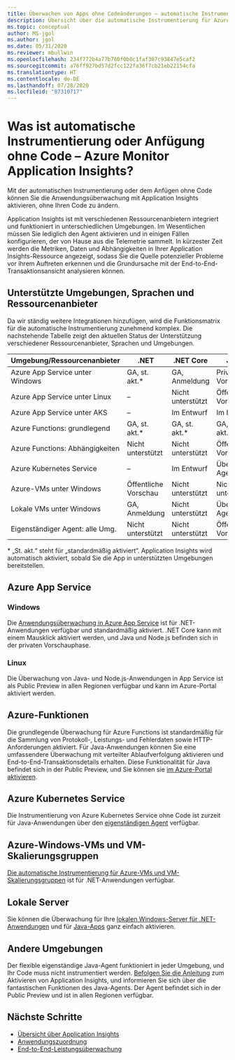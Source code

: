 ```yaml
---
title: Überwachen von Apps ohne Codeänderungen – automatische Instrumentierung für Azure Monitor Application Insights | Microsoft-Dokumentation
description: Übersicht über die automatische Instrumentierung für Azure Monitor Application Insights – Anwendungsleistungsverwaltung ohne Code
ms.topic: conceptual
author: MS-jgol
ms.author: jgol
ms.date: 05/31/2020
ms.reviewer: mbullwin
ms.openlocfilehash: 234f772b4a77b780f0b0c1faf307c93847e5caf2
ms.sourcegitcommit: a76ff927bd57d2fcc122fa36f7cb21eb22154cfa
ms.translationtype: HT
ms.contentlocale: de-DE
ms.lasthandoff: 07/28/2020
ms.locfileid: "87310717"
---
```

# <a name="what-is-auto-instrumentation-or-codeless-attach---azure-monitor-application-insights"></a>Was ist automatische Instrumentierung oder Anfügung ohne Code – Azure Monitor Application Insights?

Mit der automatischen Instrumentierung oder dem Anfügen ohne Code können Sie die Anwendungsüberwachung mit Application Insights aktivieren, ohne Ihren Code zu ändern.  

Application Insights ist mit verschiedenen Ressourcenanbietern integriert und funktioniert in unterschiedlichen Umgebungen. Im Wesentlichen müssen Sie lediglich den Agent aktivieren und in einigen Fällen konfigurieren, der von Hause aus die Telemetrie sammelt. In kürzester Zeit werden die Metriken, Daten und Abhängigkeiten in Ihrer Application Insights-Ressource angezeigt, sodass Sie die Quelle potenzieller Probleme vor ihrem Auftreten erkennen und die Grundursache mit der End-to-End-Transaktionsansicht analysieren können.

## <a name="supported-environments-languages-and-resource-providers"></a>Unterstützte Umgebungen, Sprachen und Ressourcenanbieter

Da wir ständig weitere Integrationen hinzufügen, wird die Funktionsmatrix für die automatische Instrumentierung zunehmend komplex. Die nachstehende Tabelle zeigt den aktuellen Status der Unterstützung verschiedener Ressourcenanbieter, Sprachen und Umgebungen.

|Umgebung/Ressourcenanbieter | .NET            | .NET Core       | Java            | Node.js         |
|------------------------------|-----------------|-----------------|-----------------|-----------------|
|Azure App Service unter Windows  | GA, st. akt.*       | GA, Anmeldung      | Private Vorschau | Private Vorschau |
|Azure App Service unter Linux    | –             | Nicht unterstützt   | Öffentliche Vorschau  | Öffentliche Vorschau  |
|Azure App Service unter AKS      | –             | Im Entwurf       | Im Entwurf       | Im Entwurf       |
|Azure Functions: grundlegend       | GA, st. akt.*       | GA, st. akt.*       | GA, st. akt.*       | GA, st. akt.*       |
|Azure Functions: Abhängigkeiten| Nicht unterstützt   | Nicht unterstützt   | Öffentliche Vorschau  | Nicht unterstützt   |
|Azure Kubernetes Service      | –             | Im Entwurf       | Über den-Agent   | Im Entwurf       |
|Azure-VMs unter Windows             | Öffentliche Vorschau  | Nicht unterstützt   | Nicht unterstützt   | Nicht unterstützt   |
|Lokale VMs unter Windows       | GA, Anmeldung      | Nicht unterstützt   | Über den-Agent   | Nicht unterstützt   |
|Eigenständiger Agent: alle Umg.   | Nicht unterstützt   | Nicht unterstützt   | Öffentliche Vorschau  | Nicht unterstützt   |

\* „St. akt.“ steht für „standardmäßig aktiviert“. Application Insights wird automatisch aktiviert, sobald Sie die App in unterstützten Umgebungen bereitstellen. 

## <a name="azure-app-service"></a>Azure App Service

### <a name="windows"></a>Windows

Die [Anwendungsüberwachung in Azure App Service](./azure-web-apps.md?tabs=net) ist für .NET-Anwendungen verfügbar und standardmäßig aktiviert. .NET Core kann mit einem Mausklick aktiviert werden, und Java und Node.js befinden sich in der privaten Vorschauphase.

### <a name="linux"></a>Linux 

Die Überwachung von Java- und Node.js-Anwendungen in App Service ist als Public Preview in allen Regionen verfügbar und kann im Azure-Portal aktiviert werden.

## <a name="azure-functions"></a>Azure-Funktionen

Die grundlegende Überwachung für Azure Functions ist standardmäßig für die Sammlung von Protokoll-, Leistungs- und Fehlerdaten sowie HTTP-Anforderungen aktiviert. Für Java-Anwendungen können Sie eine umfassendere Überwachung mit verteilter Ablaufverfolgung aktivieren und End-to-End-Transaktionsdetails erhalten. Diese Funktionalität für Java befindet sich in der Public Preview, und Sie können sie [im Azure-Portal aktivieren](./monitor-functions.md).

## <a name="azure-kubernetes-service"></a>Azure Kubernetes Service

Die Instrumentierung von Azure Kubernetes Service ohne Code ist zurzeit für Java-Anwendungen über den [eigenständigen Agent](./java-in-process-agent.md) verfügbar. 

## <a name="azure-windows-vms-and-virtual-machine-scale-set"></a>Azure-Windows-VMs und VM-Skalierungsgruppen

[Die automatische Instrumentierung für Azure-VMs und VM-Skalierungsgruppen](./azure-vm-vmss-apps.md) ist für .NET-Anwendungen verfügbar. 

## <a name="on-premises-servers"></a>Lokale Server
Sie können die Überwachung für Ihre [lokalen Windows-Server für .NET-Anwendungen](./status-monitor-v2-overview.md) und für [Java-Apps](./java-in-process-agent.md) ganz einfach aktivieren.

## <a name="other-environments"></a>Andere Umgebungen
Der flexible eigenständige Java-Agent funktioniert in jeder Umgebung, und Ihr Code muss nicht instrumentiert werden. [Befolgen Sie die Anleitung](./java-in-process-agent.md) zum Aktivieren von Application Insights, und informieren Sie sich über die fantastischen Funktionen des Java-Agents. Der Agent befindet sich in der Public Preview und ist in allen Regionen verfügbar. 

## <a name="next-steps"></a>Nächste Schritte

* [Übersicht über Application Insights](./app-insights-overview.md)
* [Anwendungszuordnung](./app-map.md)
* [End-to-End-Leistungsüberwachung](../learn/tutorial-performance.md)

